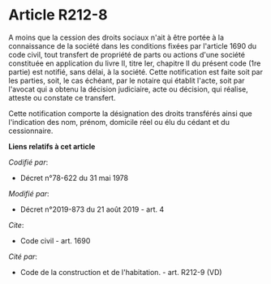 # Article R212-8

A moins que la cession des droits sociaux n'ait à être portée à la connaissance de la société dans les conditions fixées par
l'article 1690 du code civil, tout transfert de propriété de parts ou actions d'une société constituée en application du
livre II, titre Ier, chapitre II du présent code (1re partie) est notifié, sans délai, à la société. Cette notification est
faite soit par les parties, soit, le cas échéant, par le notaire qui établit l'acte, soit par l'avocat qui a obtenu la
décision judiciaire, acte ou décision, qui réalise, atteste ou constate ce transfert. 

Cette notification comporte la désignation des droits transférés ainsi que l'indication des nom, prénom, domicile réel ou élu
du cédant et du cessionnaire.

**Liens relatifs à cet article**

_Codifié par_:

  - Décret n°78-622 du 31 mai 1978

_Modifié par_:

  - Décret n°2019-873 du 21 août 2019 - art. 4

_Cite_:

  - Code civil - art. 1690

_Cité par_:

  - Code de la construction et de l'habitation. - art. R212-9 (VD)
